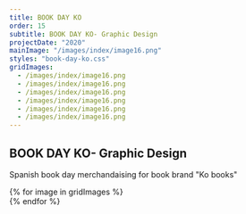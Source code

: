 ```yaml
---
title: BOOK DAY KO
order: 15
subtitle: BOOK DAY KO- Graphic Design
projectDate: "2020"
mainImage: "/images/index/image16.png"
styles: "book-day-ko.css"
gridImages:
  - /images/index/image16.png
  - /images/index/image16.png
  - /images/index/image16.png
  - /images/index/image16.png
  - /images/index/image16.png
  - /images/index/image16.png
---
```

<section class="section">
    <div class="details-container">
        <h1 class="title">BOOK DAY KO- Graphic Design</h1>
        <p class="description">Spanish book day merchandaising for book brand "Ko books"</p>
    </div>
    <div class="grid container">
        <div class="image-container">
            <img class="img" src="/images/index/image16.png" alt="">
        </div>
        <div class="grid one">
            {% for image in gridImages %}
                <div class="image-container">
                    <img class="img" src="{{ image }}" alt="">
                </div>
            {% endfor %}
        </div>
    </div>
</section>